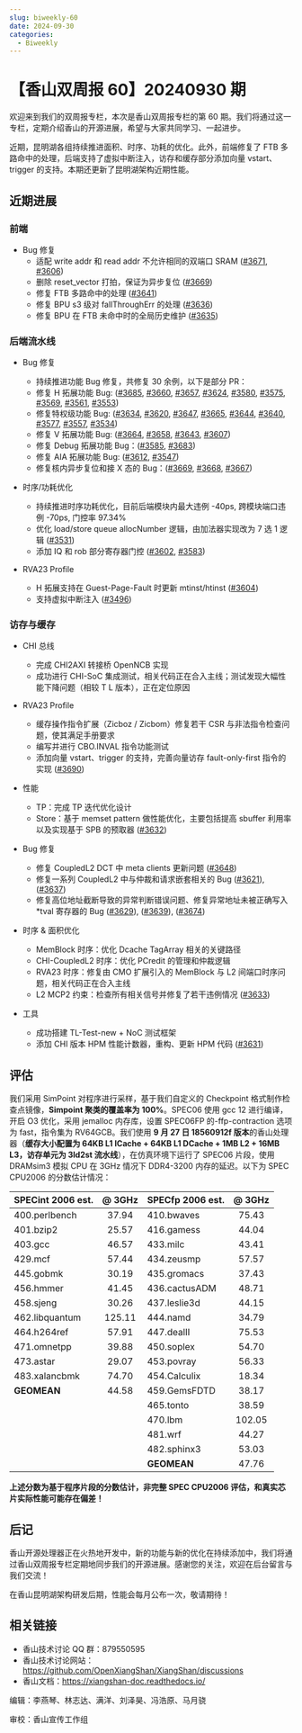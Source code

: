 ```yaml
---
slug: biweekly-60
date: 2024-09-30
categories:
  - Biweekly
---
```

# 【香山双周报 60】20240930 期

欢迎来到我们的双周报专栏，本次是香山双周报专栏的第 60 期。我们将通过这一专栏，定期介绍香山的开源进展，希望与大家共同学习、一起进步。

近期，昆明湖各组持续推进面积、时序、功耗的优化。此外，前端修复了 FTB 多路命中的处理，后端支持了虚拟中断注入，访存和缓存部分添加向量 vstart、trigger 的支持。本期还更新了昆明湖架构近期性能。

<!-- more -->

## 近期进展

### 前端

- Bug 修复
    - 适配 write addr 和 read addr 不允许相同的双端口 SRAM ([#3671](https://github.com/OpenXiangShan/XiangShan/pull/3671), [#3606](https://github.com/OpenXiangShan/XiangShan/pull/3606))
    - 删除 reset_vector 打拍，保证为异步复位 ([#3669](https://github.com/OpenXiangShan/XiangShan/pull/3669))
    - 修复 FTB 多路命中的处理 ([#3641](https://github.com/OpenXiangShan/XiangShan/pull/3641))
    - 修复 BPU s3 级对 fallThroughErr 的处理 ([#3636](https://github.com/OpenXiangShan/XiangShan/pull/3636))
    - 修复 BPU 在 FTB 未命中时的全局历史维护 ([#3635](https://github.com/OpenXiangShan/XiangShan/pull/3635))


### 后端流水线

- Bug 修复
    - 持续推进功能 Bug 修复，共修复 30 余例，以下是部分 PR：
    - 修复 H 拓展功能 Bug: ([#3685](https://github.com/OpenXiangShan/XiangShan/pull/3685), [#3660](https://github.com/OpenXiangShan/XiangShan/pull/3660), [#3657](https://github.com/OpenXiangShan/XiangShan/pull/3657), [#3624](https://github.com/OpenXiangShan/XiangShan/pull/3624), [#3580](https://github.com/OpenXiangShan/XiangShan/pull/3580), [#3575](https://github.com/OpenXiangShan/XiangShan/pull/3575), [#3569](https://github.com/OpenXiangShan/XiangShan/pull/3569), [#3561](https://github.com/OpenXiangShan/XiangShan/pull/3561), [#3553](https://github.com/OpenXiangShan/XiangShan/pull/3553))
    - 修复特权级功能 Bug: ([#3634](https://github.com/OpenXiangShan/XiangShan/pull/3634), [#3620](https://github.com/OpenXiangShan/XiangShan/pull/3620), [#3647](https://github.com/OpenXiangShan/XiangShan/pull/3647), [#3665](https://github.com/OpenXiangShan/XiangShan/pull/3665), [#3644](https://github.com/OpenXiangShan/XiangShan/pull/3644), [#3640](https://github.com/OpenXiangShan/XiangShan/pull/3640), [#3577](https://github.com/OpenXiangShan/XiangShan/pull/3577), [#3557](https://github.com/OpenXiangShan/XiangShan/pull/3557), [#3534](https://github.com/OpenXiangShan/XiangShan/pull/3534))
    - 修复 V 拓展功能 Bug: ([#3664](https://github.com/OpenXiangShan/XiangShan/pull/3664), [#3658](https://github.com/OpenXiangShan/XiangShan/pull/3658), [#3643](https://github.com/OpenXiangShan/XiangShan/pull/3643), [#3607](https://github.com/OpenXiangShan/XiangShan/pull/3607))
    - 修复 Debug 拓展功能 Bug：([#3585](https://github.com/OpenXiangShan/XiangShan/pull/3585), [#3683](https://github.com/OpenXiangShan/XiangShan/pull/3683))
    - 修复 AIA 拓展功能 Bug: ([#3612](https://github.com/OpenXiangShan/XiangShan/pull/3612), [#3547](https://github.com/OpenXiangShan/XiangShan/pull/3547))
    - 修复核内异步复位和接 X 态的 Bug：([#3669](https://github.com/OpenXiangShan/XiangShan/pull/3669), [#3668](https://github.com/OpenXiangShan/XiangShan/pull/3668), [#3667](https://github.com/OpenXiangShan/XiangShan/pull/3667))

- 时序/功耗优化
    - 持续推进时序功耗优化，目前后端模块内最大违例 -40ps, 跨模块端口违例 -70ps, 门控率 97.34%
    - 优化 load/store queue allocNumber 逻辑，由加法器实现改为 7 选 1 逻辑 ([#3531](https://github.com/OpenXiangShan/XiangShan/pull/3531))
    - 添加 IQ 和 rob 部分寄存器门控 ([#3602](https://github.com/OpenXiangShan/XiangShan/pull/3602), [#3583](https://github.com/OpenXiangShan/XiangShan/pull/3583))

- RVA23 Profile
    - H 拓展支持在 Guest-Page-Fault 时更新 mtinst/htinst ([#3604](https://github.com/OpenXiangShan/XiangShan/pull/3604))
    - 支持虚拟中断注入 ([#3496](https://github.com/OpenXiangShan/XiangShan/pull/3496))

### 访存与缓存

- CHI 总线
  - 完成 CHI2AXI 转接桥 OpenNCB 实现
  - 成功进行 CHI-SoC 集成测试，相关代码正在合入主线；测试发现大幅性能下降问题（相较 T L 版本），正在定位原因

- RVA23 Profile
  - 缓存操作指令扩展（Zicboz / Zicbom）修复若干 CSR 与非法指令检查问题，使其满足手册要求
  - 编写并进行 CBO.INVAL 指令功能测试
  - 添加向量 vstart、trigger 的支持，完善向量访存 fault-only-first 指令的实现 ([#3690](https://github.com/OpenXiangShan/XiangShan/pull/3690))

- 性能
  - TP：完成 TP 迭代优化设计
  - Store：基于 memset pattern 做性能优化，主要包括提高 sbuffer 利用率以及实现基于 SPB 的预取器 ([#3632](https://github.com/OpenXiangShan/XiangShan/pull/3632))

- Bug 修复
  - 修复 CoupledL2 DCT 中 meta clients 更新问题 ([#3648](https://github.com/OpenXiangShan/XiangShan/pull/3648))
  - 修复一系列 CoupledL2 中与仲裁和请求嵌套相关的 Bug ([#3621](https://github.com/OpenXiangShan/XiangShan/pull/3621)), ([#3637](https://github.com/OpenXiangShan/XiangShan/pull/3637))
  - 修复高位地址截断导致的异常判断错误问题、修复异常地址未被正确写入 *tval 寄存器的 Bug ([#3629](https://github.com/OpenXiangShan/XiangShan/pull/3629)), ([#3639](https://github.com/OpenXiangShan/XiangShan/pull/3639)), ([#3674](https://github.com/OpenXiangShan/XiangShan/pull/3674))

- 时序 & 面积优化
  - MemBlock 时序：优化 Dcache TagArray 相关的关键路径
  - CHI-CoupledL2 时序：优化 PCredit 的管理和仲裁逻辑
  - RVA23 时序：修复由 CMO 扩展引入的 MemBlock 与 L2 间端口时序问题，相关代码正在合入主线
  - L2 MCP2 约束：检查所有相关信号并修复了若干违例情况 ([#3633](https://github.com/OpenXiangShan/XiangShan/pull/3633))

- 工具
  - 成功搭建 TL-Test-new + NoC 测试框架
  - 添加 CHI 版本 HPM 性能计数器，重构、更新 HPM 代码 ([#3631](https://github.com/OpenXiangShan/XiangShan/pull/3631))


## 评估

我们采用 SimPoint 对程序进行采样，基于我们自定义的 Checkpoint 格式制作检查点镜像，**Simpoint 聚类的覆盖率为 100%**。SPEC06 使用 gcc 12 进行编译，开启 O3 优化，采用 jemalloc 内存库，设置 SPEC06FP 的-ffp-contraction 选项为 fast，指令集为 RV64GCB。我们使用 **9 月 27 日 18560912f 版本**的香山处理器（**缓存大小配置为 64KB L1 ICache + 64KB L1 DCache + 1MB L2 + 16MB L3，访存单元为 3ld2st 流水线**），在仿真环境下运行了 SPEC06 片段，使用 DRAMsim3 模拟 CPU 在 3GHz 情况下 DDR4-3200 内存的延迟。以下为 SPEC CPU2006 的分数估计情况：

| SPECint 2006 est. | @ 3GHz | SPECfp 2006 est.  | @ 3GHz |
| :---------------- | :----: | :---------------- | :----: |
| 400.perlbench     | 37.94  | 410.bwaves        | 75.43  |
| 401.bzip2         | 25.57  | 416.gamess        | 44.04  |
| 403.gcc           | 46.57  | 433.milc          | 43.41  |
| 429.mcf           | 57.44  | 434.zeusmp        | 57.57  |
| 445.gobmk         | 30.19  | 435.gromacs       | 37.43  |
| 456.hmmer         | 41.45  | 436.cactusADM     | 48.71  |
| 458.sjeng         | 30.26  | 437.leslie3d      | 44.15  |
| 462.libquantum    | 125.11 | 444.namd          | 34.79  |
| 464.h264ref       | 57.91  | 447.dealII        | 75.53  |
| 471.omnetpp       | 39.88  | 450.soplex        | 54.70  |
| 473.astar         | 29.07  | 453.povray        | 56.33  |
| 483.xalancbmk     | 74.70  | 454.Calculix      | 18.34  |
| **GEOMEAN**       | 44.58  | 459.GemsFDTD      | 38.17  |
|                   |        | 465.tonto         | 38.59  |
|                   |        | 470.lbm           | 102.05 |
|                   |        | 481.wrf           | 44.27  |
|                   |        | 482.sphinx3       | 53.03  |
|                   |        | **GEOMEAN**       | 47.76  |

**上述分数为基于程序片段的分数估计，非完整 SPEC CPU2006 评估，和真实芯片实际性能可能存在偏差！**

## 后记

香山开源处理器正在火热地开发中，新的功能与新的优化在持续添加中，我们将通过香山双周报专栏定期地同步我们的开源进展。感谢您的关注，欢迎在后台留言与我们交流！

在香山昆明湖架构研发后期，性能会每月公布一次，敬请期待！

## 相关链接

* 香山技术讨论 QQ 群：879550595
* 香山技术讨论网站：https://github.com/OpenXiangShan/XiangShan/discussions
* 香山文档：https://xiangshan-doc.readthedocs.io/

编辑：李燕琴、林志达、满洋、刘泽昊、冯浩原、马月骁

审校：香山宣传工作组
